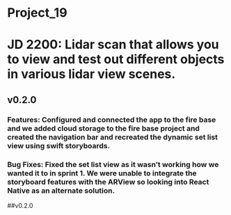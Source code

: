 # Project_19
# JD 2200: Lidar scan that allows you to view and test out different objects in various lidar view scenes.
## v0.2.0
### Features: Configured and connected the app to the fire base and we added cloud storage to the fire base project and created the navigation bar and recreated the dynamic set list view using swift storyboards.
### Bug Fixes: Fixed the set list view as it wasn’t working how we wanted it to in sprint 1. We were unable to integrate the storyboard features with the ARView so looking into React Native as an alternate solution.

##v0.2.0
